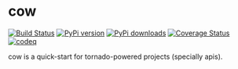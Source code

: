 cow
===

[![Build Status](https://travis-ci.org/heynemann/cow.png?branch=master)](https://travis-ci.org/heynemann/cow)
[![PyPi version](https://pypip.in/v/cow-framework/badge.png)](https://crate.io/packages/cow-framework/)
[![PyPi downloads](https://pypip.in/d/cow-framework/badge.png)](https://crate.io/packages/cow-framework/)
[![Coverage Status](https://coveralls.io/repos/heynemann/cow/badge.png?branch=master)](https://coveralls.io/r/heynemann/cow?branch=master)
[![codeq](https://codeq.io/github/heynemann/cow/badges/master.png)](https://codeq.io/github/heynemann/cow/branches/master)

cow is a quick-start for tornado-powered projects (specially apis).
